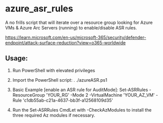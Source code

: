 # azure_asr_rules
A no frills script that will iterate over a resource group looking for Azure VMs &amp; Azure Arc Servers (running) to enable/disable ASR rules.

https://learn.microsoft.com/en-us/microsoft-365/security/defender-endpoint/attack-surface-reduction?view=o365-worldwide


Usage:
------
1. Run PowerShell with elevated privileges 

2. Import the PowerShell script:
. ./azureASR.ps1
    
3. Basic Example [enable an ASR rule for AuditMode]:
   Set-ASRRules -ResourceGroup 'YOUR_RG' -Mode 2 -VirtualMachine 'YOUR_AZ_VM' -Rule 'c1db55ab-c21a-4637-bb3f-a12568109d35'

4. Run the Set-ASRRules CmdLet with -CheckAzModules to install the three required Az modules if necessary.
